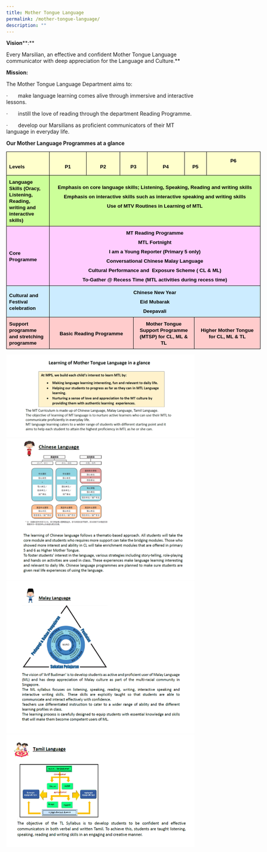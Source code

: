 ```yaml
---
title: Mother Tongue Language
permalink: /mother-tongue-language/
description: ""
---
```

**Vision****:**

Every Marsilian, an effective and confident Mother Tongue Language communicator with deep appreciation for the Language and Culture.**

       

**Mission:**

The Mother Tongue Language Department aims to:

·&nbsp;&nbsp;&nbsp;&nbsp;&nbsp;&nbsp; make language learning comes alive through immersive and interactive lessons.

·&nbsp;&nbsp;&nbsp;&nbsp;&nbsp;&nbsp; instill the love of reading through the department Reading Programme.

·&nbsp;&nbsp;&nbsp;&nbsp;&nbsp;&nbsp; develop our Marsilians as proficient communicators of their MT language in everyday life.

  

**Our Mother Language Programmes at a glance**

         

<table class="MsoTableGrid" border="1" cellspacing="0" cellpadding="0" width="681" style="width:511.1pt;margin-left:-.25pt;border-collapse:collapse;border:none;
 mso-border-alt:solid windowtext .5pt;mso-yfti-tbllook:1184;mso-padding-alt:
 0in 5.4pt 0in 5.4pt"><tbody><tr style="mso-yfti-irow:0;mso-yfti-firstrow:yes;height:22.35pt"><td width="100" style="width:74.65pt;border:solid windowtext 1.0pt;mso-border-alt:
  solid windowtext .5pt;background:#FFFFCC;padding:0in 5.4pt 0in 5.4pt;
  height:22.35pt"><p class="MsoNormal" style="margin-bottom:0in;line-height:normal"><b><span style="font-size:10.0pt;font-family:&quot;Arial&quot;,sans-serif;color:black;
  mso-color-alt:windowtext">Levels</span></b><b><span style="font-size:10.0pt;
  font-family:&quot;Arial&quot;,sans-serif"></span></b></p></td><td width="84" style="width:63.1pt;border:solid windowtext 1.0pt;border-left:
  none;mso-border-left-alt:solid windowtext .5pt;mso-border-alt:solid windowtext .5pt;
  background:#FFFFCC;padding:0in 5.4pt 0in 5.4pt;height:22.35pt"><p class="MsoNormal" align="center" style="margin-bottom:0in;text-align:center;
  line-height:normal"><b><span style="font-size:10.0pt;font-family:&quot;Arial&quot;,sans-serif;
  color:black;mso-color-alt:windowtext">P1</span></b><b><span style="font-size:
  10.0pt;font-family:&quot;Arial&quot;,sans-serif"></span></b></p></td><td width="74" style="width:55.55pt;border:solid windowtext 1.0pt;border-left:
  none;mso-border-left-alt:solid windowtext .5pt;mso-border-alt:solid windowtext .5pt;
  background:#FFFFCC;padding:0in 5.4pt 0in 5.4pt;height:22.35pt"><p class="MsoNormal" align="center" style="margin-bottom:0in;text-align:center;
  line-height:normal"><b><span style="font-size:10.0pt;font-family:&quot;Arial&quot;,sans-serif;
  color:black;mso-color-alt:windowtext">P2</span></b><b><span style="font-size:
  10.0pt;font-family:&quot;Arial&quot;,sans-serif"></span></b></p></td><td width="135" colspan="2" style="width:101.3pt;border:solid windowtext 1.0pt;
  border-left:none;mso-border-left-alt:solid windowtext .5pt;mso-border-alt:
  solid windowtext .5pt;background:#FFFFCC;padding:0in 5.4pt 0in 5.4pt;
  height:22.35pt"><p class="MsoNormal" align="center" style="margin-bottom:0in;text-align:center;
  line-height:normal"><b><span style="font-size:10.0pt;font-family:&quot;Arial&quot;,sans-serif;
  color:black;mso-color-alt:windowtext">P3</span></b><b><span style="font-size:
  10.0pt;font-family:&quot;Arial&quot;,sans-serif"></span></b></p></td><td width="85" style="width:63.4pt;border:solid windowtext 1.0pt;border-left:
  none;mso-border-left-alt:solid windowtext .5pt;mso-border-alt:solid windowtext .5pt;
  background:#FFFFCC;padding:0in 5.4pt 0in 5.4pt;height:22.35pt"><p class="MsoNormal" align="center" style="margin-bottom:0in;text-align:center;
  line-height:normal"><b><span style="font-size:10.0pt;font-family:&quot;Arial&quot;,sans-serif;
  color:black;mso-color-alt:windowtext">P4</span></b><b><span style="font-size:
  10.0pt;font-family:&quot;Arial&quot;,sans-serif"></span></b></p></td><td width="75" colspan="2" style="width:56.25pt;border:solid windowtext 1.0pt;
  border-left:none;mso-border-left-alt:solid windowtext .5pt;mso-border-alt:
  solid windowtext .5pt;background:#FFFFCC;padding:0in 5.4pt 0in 5.4pt;
  height:22.35pt"><p class="MsoNormal" align="center" style="margin-bottom:0in;text-align:center;
  line-height:normal"><b><span style="font-size:10.0pt;font-family:&quot;Arial&quot;,sans-serif;
  color:black;mso-color-alt:windowtext">P5</span></b><b><span style="font-size:
  10.0pt;font-family:&quot;Arial&quot;,sans-serif"></span></b></p></td><td width="129" style="width:96.85pt;border:solid windowtext 1.0pt;border-left:
  none;mso-border-left-alt:solid windowtext .5pt;mso-border-alt:solid windowtext .5pt;
  background:#FFFFCC;padding:0in 5.4pt 0in 5.4pt;height:22.35pt"><p class="MsoNormal" align="center" style="margin-bottom:0in;text-align:center;
  line-height:normal"><b><span style="font-size:10.0pt;font-family:&quot;Arial&quot;,sans-serif;
  color:black;mso-color-alt:windowtext">P6</span></b><b><span style="font-size:
  10.0pt;font-family:&quot;Arial&quot;,sans-serif"></span></b></p><p class="MsoNormal" align="center" style="margin-bottom:0in;text-align:center;
  line-height:normal"><b><span style="font-size:10.0pt;font-family:&quot;Arial&quot;,sans-serif">&nbsp;</span></b></p></td></tr><tr style="mso-yfti-irow:1;height:.75in"><td width="100" style="width:74.65pt;border:solid windowtext 1.0pt;border-top:
  none;mso-border-top-alt:solid windowtext .5pt;mso-border-alt:solid windowtext .5pt;
  background:#CCFF99;padding:0in 5.4pt 0in 5.4pt;height:.75in"><p class="MsoNormal" style="margin-top:6.0pt;margin-right:0in;margin-bottom:
  6.0pt;margin-left:0in;line-height:normal"><b><span style="font-size:10.0pt;
  font-family:&quot;Arial&quot;,sans-serif;color:black;mso-color-alt:windowtext">Language Skills (Oracy, Listening, Reading, writing and interactive skills)</span></b><b><span style="font-size:10.0pt;font-family:&quot;Arial&quot;,sans-serif"></span></b></p></td><td width="582" colspan="8" style="width:436.45pt;border-top:none;border-left:
  none;border-bottom:solid windowtext 1.0pt;border-right:solid windowtext 1.0pt;
  mso-border-top-alt:solid windowtext .5pt;mso-border-left-alt:solid windowtext .5pt;
  mso-border-alt:solid windowtext .5pt;background:#CCFF99;padding:0in 5.4pt 0in 5.4pt;
  height:.75in"><p class="MsoNormal" align="center" style="margin-top:6.0pt;margin-right:0in;
  margin-bottom:6.0pt;margin-left:0in;text-align:center;line-height:normal"><b><span style="font-size:10.0pt;font-family:&quot;Arial&quot;,sans-serif;color:black;
  mso-color-alt:windowtext">Emphasis on core language skills; Listening, Speaking, Reading and writing skills</span></b><b><span style="font-size:
  10.0pt;font-family:&quot;Arial&quot;,sans-serif"></span></b></p><p class="MsoNormal" align="center" style="margin-top:6.0pt;margin-right:0in;
  margin-bottom:6.0pt;margin-left:0in;text-align:center;line-height:normal"><b><span style="font-size:10.0pt;font-family:&quot;Arial&quot;,sans-serif;color:black;
  mso-color-alt:windowtext">Emphasis on interactive skills such as interactive speaking and writing skills</span></b><b><span style="font-size:10.0pt;
  font-family:&quot;Arial&quot;,sans-serif"></span></b></p><p class="MsoNormal" align="center" style="margin-top:6.0pt;margin-right:0in;
  margin-bottom:6.0pt;margin-left:0in;text-align:center;line-height:normal"><b><span style="font-size:10.0pt;font-family:&quot;Arial&quot;,sans-serif;color:black;
  mso-color-alt:windowtext">Use of MTV Routines in Learning of MTL</span></b><b><span style="font-size:10.0pt;font-family:&quot;Arial&quot;,sans-serif"></span></b></p><p class="MsoNormal" align="center" style="margin-top:6.0pt;margin-right:0in;
  margin-bottom:6.0pt;margin-left:0in;text-align:center;line-height:normal"><b><span style="font-size:10.0pt;font-family:&quot;Arial&quot;,sans-serif">&nbsp;</span></b></p></td></tr><tr style="mso-yfti-irow:2;height:54.45pt"><td width="100" style="width:74.65pt;border:solid windowtext 1.0pt;border-top:
  none;mso-border-top-alt:solid windowtext .5pt;mso-border-alt:solid windowtext .5pt;
  background:#FFCCFF;padding:0in 5.4pt 0in 5.4pt;height:54.45pt"><p class="MsoNormal" style="margin-top:6.0pt;margin-right:0in;margin-bottom:
  6.0pt;margin-left:0in;line-height:normal"><b><span style="font-size:10.0pt;
  font-family:&quot;Arial&quot;,sans-serif;color:black;mso-color-alt:windowtext">Core Programme</span></b><b><span style="font-size:10.0pt;font-family:&quot;Arial&quot;,sans-serif"></span></b></p></td><td width="582" colspan="8" style="width:436.45pt;border-top:none;border-left:
  none;border-bottom:solid windowtext 1.0pt;border-right:solid windowtext 1.0pt;
  mso-border-top-alt:solid windowtext .5pt;mso-border-left-alt:solid windowtext .5pt;
  mso-border-alt:solid windowtext .5pt;background:#FFCCFF;padding:0in 5.4pt 0in 5.4pt;
  height:54.45pt"><p class="MsoNormal" align="center" style="margin-top:6.0pt;margin-right:0in;
  margin-bottom:6.0pt;margin-left:0in;text-align:center;line-height:normal"><b><span style="font-size:10.0pt;font-family:&quot;Arial&quot;,sans-serif;color:black;
  mso-color-alt:windowtext">MT Reading Programme</span></b><b><span style="font-size:10.0pt;font-family:&quot;Arial&quot;,sans-serif"></span></b></p><p class="MsoNormal" align="center" style="margin-top:6.0pt;margin-right:0in;
  margin-bottom:6.0pt;margin-left:0in;text-align:center;line-height:normal"><b><span style="font-size:10.0pt;font-family:&quot;Arial&quot;,sans-serif;color:black;
  mso-color-alt:windowtext">MTL Fortnight</span></b><b><span style="font-size:
  10.0pt;font-family:&quot;Arial&quot;,sans-serif"></span></b></p><p class="MsoNormal" align="center" style="margin-top:6.0pt;margin-right:0in;
  margin-bottom:6.0pt;margin-left:0in;text-align:center;line-height:normal"><b><span style="font-size:10.0pt;font-family:&quot;Arial&quot;,sans-serif;color:black;
  mso-color-alt:windowtext">I am a Young Reporter (Primary 5 only)</span></b><b><span style="font-size:10.0pt;font-family:&quot;Arial&quot;,sans-serif"></span></b></p><p class="MsoNormal" align="center" style="margin-top:6.0pt;margin-right:0in;
  margin-bottom:6.0pt;margin-left:0in;text-align:center;line-height:normal"><b><span style="font-size:10.0pt;font-family:&quot;Arial&quot;,sans-serif;color:black;
  mso-color-alt:windowtext">Conversational Chinese Malay Language</span></b><b><span style="font-size:10.0pt;font-family:&quot;Arial&quot;,sans-serif"></span></b></p><p class="MsoNormal" align="center" style="margin-top:6.0pt;margin-right:0in;
  margin-bottom:6.0pt;margin-left:0in;text-align:center;line-height:normal"><b><span style="font-size:10.0pt;font-family:&quot;Arial&quot;,sans-serif;color:black;
  mso-color-alt:windowtext">Cultural Performance and <span style="mso-spacerun:yes">&nbsp;</span>Exposure Scheme ( CL &amp; ML)</span></b><b><span style="font-size:10.0pt;font-family:&quot;Arial&quot;,sans-serif"></span></b></p><p class="MsoNormal" align="center" style="margin-top:6.0pt;margin-right:0in;
  margin-bottom:6.0pt;margin-left:0in;text-align:center;line-height:normal"><b><span style="font-size:10.0pt;font-family:&quot;Arial&quot;,sans-serif;color:black;
  mso-color-alt:windowtext">To-Gather @ Recess Time (MTL activities during recess time)</span></b><b><span style="font-size:10.0pt;font-family:&quot;Arial&quot;,sans-serif"></span></b></p></td></tr><tr style="mso-yfti-irow:3;height:32.9pt"><td width="100" style="width:74.65pt;border:solid windowtext 1.0pt;border-top:
  none;mso-border-top-alt:solid windowtext .5pt;mso-border-alt:solid windowtext .5pt;
  background:#CCECFF;padding:0in 5.4pt 0in 5.4pt;height:32.9pt"><p class="MsoNormal" style="margin-top:6.0pt;margin-right:0in;margin-bottom:
  6.0pt;margin-left:0in;line-height:normal"><b><span style="font-size:10.0pt;
  font-family:&quot;Arial&quot;,sans-serif;color:black;mso-color-alt:windowtext">Cultural and Festival celebration</span></b><b><span style="font-size:10.0pt;
  font-family:&quot;Arial&quot;,sans-serif"></span></b></p></td><td width="582" colspan="8" style="width:436.45pt;border-top:none;border-left:
  none;border-bottom:solid windowtext 1.0pt;border-right:solid windowtext 1.0pt;
  mso-border-top-alt:solid windowtext .5pt;mso-border-left-alt:solid windowtext .5pt;
  mso-border-alt:solid windowtext .5pt;background:#CCECFF;padding:0in 5.4pt 0in 5.4pt;
  height:32.9pt"><p class="MsoNormal" align="center" style="margin-top:6.0pt;margin-right:0in;
  margin-bottom:6.0pt;margin-left:0in;text-align:center;line-height:normal"><b><span style="font-size:10.0pt;font-family:&quot;Arial&quot;,sans-serif;color:black;
  mso-color-alt:windowtext">Chinese New Year</span></b><b><span style="font-size:10.0pt;font-family:&quot;Arial&quot;,sans-serif"></span></b></p><p class="MsoNormal" align="center" style="margin-top:6.0pt;margin-right:0in;
  margin-bottom:6.0pt;margin-left:0in;text-align:center;line-height:normal"><b><span style="font-size:10.0pt;font-family:&quot;Arial&quot;,sans-serif;color:black;
  mso-color-alt:windowtext">Eid Mubarak</span></b><b><span style="font-size:
  10.0pt;font-family:&quot;Arial&quot;,sans-serif"></span></b></p><p class="MsoNormal" align="center" style="margin-top:6.0pt;margin-right:0in;
  margin-bottom:6.0pt;margin-left:0in;text-align:center;line-height:normal"><b><span style="font-size:10.0pt;font-family:&quot;Arial&quot;,sans-serif;color:black;
  mso-color-alt:windowtext">Deepavali</span></b><b><span style="font-size:10.0pt;
  font-family:&quot;Arial&quot;,sans-serif"></span></b></p></td></tr><tr style="mso-yfti-irow:4;mso-yfti-lastrow:yes;height:32.9pt"><td width="100" style="width:74.65pt;border:solid windowtext 1.0pt;border-top:
  none;mso-border-top-alt:solid windowtext .5pt;mso-border-alt:solid windowtext .5pt;
  background:#FFCCCC;padding:0in 5.4pt 0in 5.4pt;height:32.9pt"><p class="MsoNormal" style="margin-top:6.0pt;margin-right:0in;margin-bottom:
  6.0pt;margin-left:0in;line-height:normal"><b><span style="font-size:10.0pt;
  font-family:&quot;Arial&quot;,sans-serif;color:black;mso-color-alt:windowtext">Support programme and stretching programme</span></b><b><span style="font-size:10.0pt;
  font-family:&quot;Arial&quot;,sans-serif"></span></b></p></td><td width="194" colspan="3" style="width:145.45pt;border-top:none;border-left:
  none;border-bottom:solid windowtext 1.0pt;border-right:solid windowtext 1.0pt;
  mso-border-top-alt:solid windowtext .5pt;mso-border-left-alt:solid windowtext .5pt;
  mso-border-alt:solid windowtext .5pt;background:#FFCCCC;padding:0in 5.4pt 0in 5.4pt;
  height:32.9pt"><p class="MsoNormal" align="center" style="margin-top:6.0pt;margin-right:0in;
  margin-bottom:6.0pt;margin-left:0in;text-align:center;line-height:normal"><b><span style="font-size:10.0pt;font-family:&quot;Arial&quot;,sans-serif;color:black;
  mso-color-alt:windowtext">Basic Reading Programme</span></b><b><span style="font-size:10.0pt;font-family:&quot;Arial&quot;,sans-serif"></span></b></p></td><td width="194" colspan="3" style="width:145.5pt;border-top:none;border-left:
  none;border-bottom:solid windowtext 1.0pt;border-right:solid windowtext 1.0pt;
  mso-border-top-alt:solid windowtext .5pt;mso-border-left-alt:solid windowtext .5pt;
  mso-border-alt:solid windowtext .5pt;background:#FFCCCC;padding:0in 5.4pt 0in 5.4pt;
  height:32.9pt"><p class="MsoNormal" align="center" style="margin-top:6.0pt;margin-right:0in;
  margin-bottom:6.0pt;margin-left:0in;text-align:center;line-height:normal"><b><span style="font-size:10.0pt;font-family:&quot;Arial&quot;,sans-serif;color:black;
  mso-color-alt:windowtext">Mother Tongue Support Programme (MTSP) for CL, ML &amp; TL</span></b><b><span style="font-size:10.0pt;font-family:&quot;Arial&quot;,sans-serif"></span></b></p></td><td width="194" colspan="2" style="width:145.5pt;border-top:none;border-left:
  none;border-bottom:solid windowtext 1.0pt;border-right:solid windowtext 1.0pt;
  mso-border-top-alt:solid windowtext .5pt;mso-border-left-alt:solid windowtext .5pt;
  mso-border-alt:solid windowtext .5pt;background:#FFCCCC;padding:0in 5.4pt 0in 5.4pt;
  height:32.9pt"><p class="MsoNormal" align="center" style="margin-top:6.0pt;margin-right:0in;
  margin-bottom:6.0pt;margin-left:0in;text-align:center;line-height:normal"><b><span style="font-size:10.0pt;font-family:&quot;Arial&quot;,sans-serif;color:black;
  mso-color-alt:windowtext">Higher Mother Tongue for CL, ML &amp; TL</span></b><b><span style="font-size:10.0pt;font-family:&quot;Arial&quot;,sans-serif"></span></b></p></td></tr></tbody></table>
	
	        

![](/images/Curriculum/mother%20tongue%20mt1.png)
![](/images/Curriculum/mother%20tongue%20mt2.png)
![](/images/Curriculum/mother%20tongue%20mt3.png)
![](/images/Curriculum/mother%20tongue%20mt4.png)